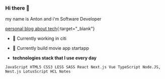 ### Hi there 👋 

my name is Anton and i'm Software Developer
 
[personal blog about tech](https://oshurek.dev){:target="_blank"}

- 🔭 Currently working in citi
- 🌱 Currently build movie app startapp

- **technologies stack that I use every day**

```JavaScript HTML5 CSS3 LESS SASS React Next.js Vue TypeScript Node.JS, Nest.js LotusScript HCL Notes```
